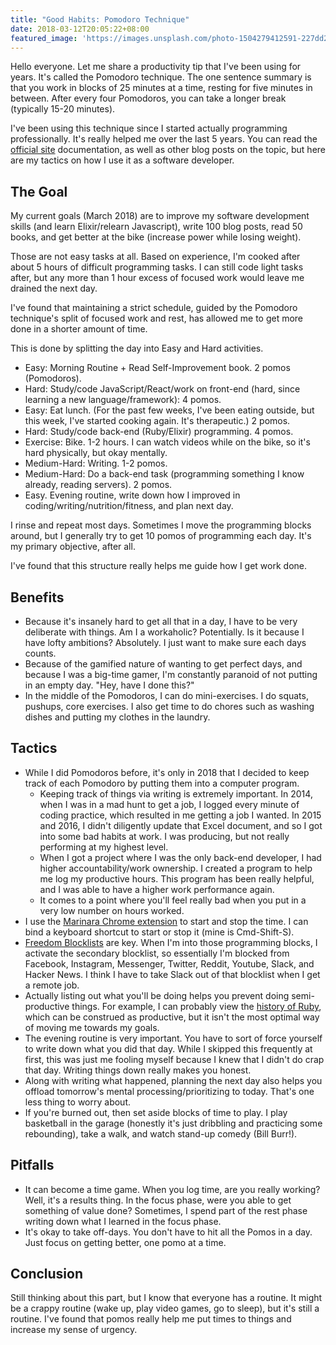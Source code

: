 ```yaml
---
title: "Good Habits: Pomodoro Technique"
date: 2018-03-12T20:05:22+08:00
featured_image: 'https://images.unsplash.com/photo-1504279412591-227dd2310b22?ixlib=rb-0.3.5&ixid=eyJhcHBfaWQiOjEyMDd9&s=fe2b20f3edbcfd0b41dbd88b5e5d838e&auto=format&fit=crop&w=1350&q=80'
---
```


Hello everyone. Let me share a productivity tip that I've been using for years. It's called the Pomodoro technique.  The one sentence summary is that you work in blocks of 25 minutes at a time, resting for five minutes in between. After every four Pomodoros, you can take a longer break (typically 15-20 minutes).

I've been using this technique since I started actually programming professionally. It's really helped me over the last 5 years. You can read the [official site](https://francescocirillo.com/pages/-technique) documentation, as well as other blog posts on the topic, but here are my tactics on how I use it as a software developer.

## The Goal

My current goals (March 2018) are to improve my software development skills (and learn Elixir/relearn Javascript), write 100 blog posts, read 50 books, and get better at the bike (increase power while losing weight).

Those are not easy tasks at all. Based on experience, I'm cooked after about 5 hours of difficult programming tasks. I can still code light tasks after, but any more than 1 hour excess of focused work would leave me drained the next day.

I've found that maintaining a strict schedule, guided by the Pomodoro technique's split of focused work and rest, has allowed me to get more done in a shorter amount of time.

This is done by splitting the day into Easy and Hard activities.

- Easy: Morning Routine + Read Self-Improvement book. 2 pomos (Pomodoros).
- Hard: Study/code JavaScript/React/work on front-end (hard, since learning a new language/framework): 4 pomos.
- Easy: Eat lunch. (For the past few weeks, I've been eating outside, but this week, I've started cooking again. It's therapeutic.) 2 pomos.
- Hard: Study/code back-end (Ruby/Elixir) programming. 4 pomos.
- Exercise: Bike. 1-2 hours. I can watch videos while on the bike, so it's hard physically, but okay mentally.
- Medium-Hard: Writing. 1-2 pomos.
- Medium-Hard: Do a back-end task (programming something I know already, reading servers). 2 pomos.
- Easy. Evening routine, write down how I improved in coding/writing/nutrition/fitness, and plan next day.

I rinse and repeat most days. Sometimes I move the programming blocks around, but I generally try to get 10 pomos of programming each day. It's my primary objective, after all.

I've found that this structure really helps me guide how I get work done.

## Benefits

- Because it's insanely hard to get all that in a day, I have to be very deliberate with things. Am I a workaholic? Potentially. Is it because I have lofty ambitions? Absolutely. I just want to make sure each days counts.
- Because of the gamified nature of wanting to get perfect days, and because I was a big-time gamer, I'm constantly paranoid of not putting in an empty day. "Hey, have I done this?"
- In the middle of the Pomodoros, I can do mini-exercises. I do squats, pushups, core exercises. I also get time to do chores such as washing dishes and putting my clothes in the laundry.

## Tactics

- While I did Pomodoros before, it's only in 2018 that I decided to keep track of each Pomodoro by putting them into a computer program.
  - Keeping track of things via writing is extremely important. In 2014, when I was in a mad hunt to get a job, I logged every minute of coding practice, which resulted in me getting a job I wanted. In 2015 and 2016, I didn't diligently update that Excel document, and so I got into some bad habits at work. I was producing, but not really performing at my highest level.
  - When I got a project where I was the only back-end developer, I had higher accountability/work ownership. I created a program to help me log my productive hours. This program has been really helpful, and I was able to have a higher work performance again.
  - It comes to a point where you'll feel really bad when you put in a very low number on hours worked.
- I use the [Marinara Chrome extension](https://chrome.google.com/webstore/detail/marinara-pomodoro%C2%AE-assist/lojgmehidjdhhbmpjfamhpkpodfcodef?hl=en) to start and stop the time. I can bind a keyboard shortcut to start or stop it (mine is Cmd-Shift-S).
- [Freedom Blocklists](freedom.to) are key. When I'm into those programming blocks, I activate the secondary blocklist, so essentially I'm blocked from Facebook, Instagram, Messenger, Twitter, Reddit, Youtube, Slack, and Hacker News. I think I have to take Slack out of that blocklist when I get a remote job.
- Actually listing out what you'll be doing helps you prevent doing semi-productive things. For example, I can probably view the [history of Ruby](https://en.wikipedia.org/wiki/Ruby_(programming_language)), which can be construed as productive, but it isn't the most optimal way of moving me towards my goals.
- The evening routine is very important. You have to sort of force yourself to write down what you did that day. While I skipped this frequently at first, this was just me fooling myself because I knew that I didn't do crap that day. Writing things down really makes you honest.
- Along with writing what happened, planning the next day also helps you offload tomorrow's mental processing/prioritizing to today. That's one less thing to worry about.
- If you're burned out, then set aside blocks of time to play. I play basketball in the garage (honestly it's just dribbling and practicing some rebounding), take a walk, and watch stand-up comedy (Bill Burr!).

## Pitfalls

- It can become a time game. When you log time, are you really working? Well, it's a results thing. In the focus phase, were you able to get something of value done? Sometimes, I spend part of the rest phase writing down what I learned in the focus phase.
- It's okay to take off-days. You don't have to hit all the Pomos in a day. Just focus on getting better, one pomo at a time.

## Conclusion

Still thinking about this part, but I know that everyone has a routine. It might be a crappy routine (wake up, play video games, go to sleep), but it's still a routine. I've found that pomos really help me put times to things and increase my sense of urgency.
